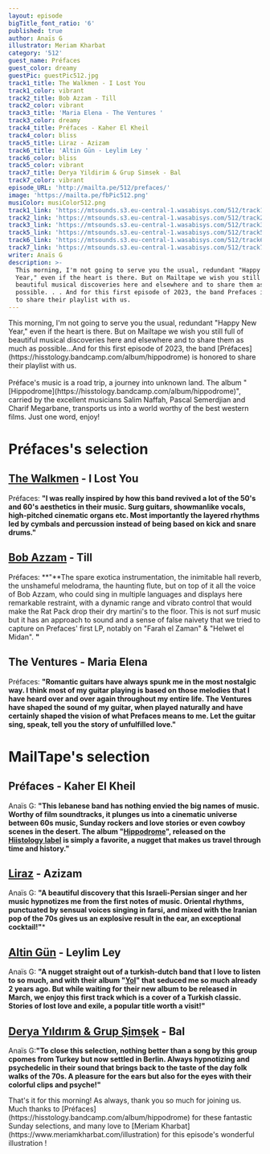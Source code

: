 ```yaml
---
layout: episode
bigTitle_font_ratio: '6'
published: true
author: Anaïs G
illustrator: Meriam Kharbat
category: '512'
guest_name: Préfaces
guest_color: dreamy
guestPic: guestPic512.jpg
track1_title: The Walkmen - I Lost You
track1_color: vibrant
track2_title: Bob Azzam - Till
track2_color: vibrant
track3_title: 'Maria Elena - The Ventures '
track3_color: dreamy
track4_title: Préfaces - Kaher El Kheil
track4_color: bliss
track5_title: Liraz - Azizam
track6_title: 'Altin Gün - Leylim Ley '
track6_color: bliss
track5_color: vibrant
track7_title: Derya Yildirim & Grup Simsek - Bal
track7_color: vibrant
episode_URL: 'http://mailta.pe/512/prefaces/'
image: 'https://mailta.pe/fbPic512.png'
musiColor: musiColor512.png
track1_link: 'https://mtsounds.s3.eu-central-1.wasabisys.com/512/track1.mp3'
track2_link: 'https://mtsounds.s3.eu-central-1.wasabisys.com/512/track2.mp3'
track3_link: 'https://mtsounds.s3.eu-central-1.wasabisys.com/512/track3.mp3'
track5_link: 'https://mtsounds.s3.eu-central-1.wasabisys.com/512/track5.mp3'
track6_link: 'https://mtsounds.s3.eu-central-1.wasabisys.com/512/track6.mp3'
track7_link: 'https://mtsounds.s3.eu-central-1.wasabisys.com/512/track7.mp3'
writer: Anaïs G
description: >-
  This morning, I'm not going to serve you the usual, redundant "Happy New
  Year," even if the heart is there. But on Mailtape we wish you still full of
  beautiful musical discoveries here and elsewhere and to share them as much as
  possible. . . And for this first episode of 2023, the band Prefaces is honored
  to share their playlist with us.
---
```

<p id="introduction"> This morning, I'm not going to serve you the usual, redundant "Happy New Year," even if the heart is there. But on Mailtape we wish you still full of beautiful musical discoveries here and elsewhere and to share them as much as possible...And for this first episode of 2023, the band [Préfaces](https://hisstology.bandcamp.com/album/hippodrome) is honored to share their playlist with us.
<br><br>
Préface's music is a road trip, a journey into unknown land. The album "[Hippodrome](https://hisstology.bandcamp.com/album/hippodrome)", carried by the excellent musicians Salim Naffah, Pascal Semerdjian and Charif Megarbane, transports us into a world worthy of the best western films. Just one word, enjoy!
</p>


# Préfaces's selection

## [The Walkmen](https://www.thewalkmen.com/) - I Lost You
Préfaces: **"**I was really inspired by how this band revived a lot of the 50's and 60's aesthetics in their music. Surg guitars, showmanlike vocals, high-pitched cinematic organs etc. Most importantly the layered rhythms led by cymbals and percussion instead of being based on kick and snare drums.**"**

## [Bob Azzam](https://fr.wikipedia.org/wiki/Bob_Azzam) - Till 
Préfaces: **"**The spare exotica instrumentation, the inimitable hall reverb, the unshameful melodrama, the haunting flute, but on top of it all the voice of Bob Azzam, who could sing in multiple languages and displays here remarkable restraint, with a dynamic range and vibrato control that would make the Rat Pack drop their dry martini's to the floor. This is not surf music but it has an approach to sound and a sense of false naivety that we tried to capture on Prefaces' first LP, notably on "Farah el Zaman" & "Helwet el Midan". **"**

## The Ventures - Maria Elena
Préfaces: **"**Romantic guitars have always spunk me in the most nostalgic way. I think most of my guitar playing is based on those melodies that I have heard over and over again throughout my entire life. The Ventures have shaped the sound of my guitar, when played naturally and have certainly shaped the vision of what Prefaces means to me. Let the guitar sing, speak, tell you the story of unfulfilled love.**"**

 
# MailTape's selection

## Préfaces - Kaher El Kheil
Anaïs G: **"**This lebanese band has nothing envied the big names of music. Worthy of film soundtracks, it plunges us into a cinematic universe between 60s music, Sunday rockers and love stories or even cowboy scenes in the desert. The album "[Hippodrome](https://hisstology.bandcamp.com/album/hippodrome)", released on the [Hiistology label](https://hisstology.bandcamp.com/) is simply a favorite, a nugget that makes us travel through time and history.**"**

## [Liraz](https://www.facebook.com/LirazOfficial/) - Azizam
Anaïs G: **"**A beautiful discovery that this Israeli-Persian singer and her music hypnotizes me from the first notes of music. Oriental rhythms, punctuated by sensual voices singing in farsi, and mixed with the Iranian pop of the 70s gives us an explosive result in the ear, an exceptional cocktail!**"***

## [Altin Gün](https://www.facebook.com/altingunband/) - Leylim Ley
Anaïs G: **"**A nugget straight out of a turkish-dutch band that I love to listen to so much, and with their album "[Yol](https://altingun.bandcamp.com/album/yol)" that seduced me so much already 2 years ago. But while waiting for their new album to be released in March, we enjoy this first track which is a cover of a Turkish classic. Stories of lost love and exile, a popular title worth a visit!**"**

## [Derya Yıldırım & Grup Şimşek](https://deryayildirimandgrupsimsek.bandcamp.com/) - Bal
Anaïs G:**"**To close this selection, nothing better than a song by this group cpomes from Turkey but now settled in Berlin. Always hypnotizing and psychedelic in their sound that brings back to the taste of the day folk walks of the 70s. A pleasure for the ears but also for the eyes with their colorful clips and psyche!**"**


<p id="outroduction">That's it for this morning! As always, thank you so much for joining us. Much thanks to [Préfaces](https://hisstology.bandcamp.com/album/hippodrome) for these fantastic Sunday selections, and many love to [Meriam Kharbat](https://www.meriamkharbat.com/illustration) for this episode's wonderful illustration !</p>
